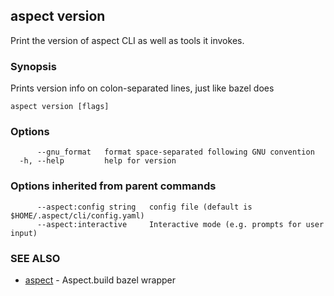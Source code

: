 ## aspect version

Print the version of aspect CLI as well as tools it invokes.

### Synopsis

Prints version info on colon-separated lines, just like bazel does

```
aspect version [flags]
```

### Options

```
      --gnu_format   format space-separated following GNU convention
  -h, --help         help for version
```

### Options inherited from parent commands

```
      --aspect:config string   config file (default is $HOME/.aspect/cli/config.yaml)
      --aspect:interactive     Interactive mode (e.g. prompts for user input)
```

### SEE ALSO

* [aspect](aspect.md)	 - Aspect.build bazel wrapper

